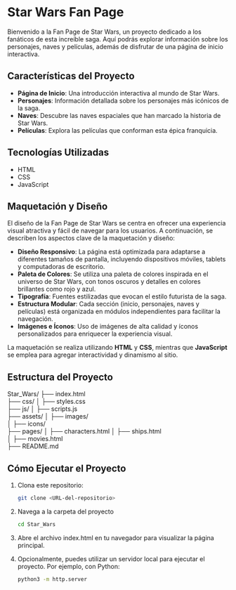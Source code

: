 # Star Wars Fan Page

Bienvenido a la Fan Page de Star Wars, un proyecto dedicado a los fanáticos de esta increíble saga. Aquí podrás explorar información sobre los personajes, naves y películas, además de disfrutar de una página de inicio interactiva.

## Características del Proyecto

- **Página de Inicio**: Una introducción interactiva al mundo de Star Wars.
- **Personajes**: Información detallada sobre los personajes más icónicos de la saga.
- **Naves**: Descubre las naves espaciales que han marcado la historia de Star Wars.
- **Películas**: Explora las películas que conforman esta épica franquicia.

## Tecnologías Utilizadas

- HTML
- CSS
- JavaScript

## Maquetación y Diseño

El diseño de la Fan Page de Star Wars se centra en ofrecer una experiencia visual atractiva y fácil de navegar para los usuarios. A continuación, se describen los aspectos clave de la maquetación y diseño:

- **Diseño Responsivo**: La página está optimizada para adaptarse a diferentes tamaños de pantalla, incluyendo dispositivos móviles, tablets y computadoras de escritorio.
- **Paleta de Colores**: Se utiliza una paleta de colores inspirada en el universo de Star Wars, con tonos oscuros y detalles en colores brillantes como rojo y azul.
- **Tipografía**: Fuentes estilizadas que evocan el estilo futurista de la saga.
- **Estructura Modular**: Cada sección (inicio, personajes, naves y películas) está organizada en módulos independientes para facilitar la navegación.
- **Imágenes e Íconos**: Uso de imágenes de alta calidad y íconos personalizados para enriquecer la experiencia visual.

La maquetación se realiza utilizando **HTML** y **CSS**, mientras que **JavaScript** se emplea para agregar interactividad y dinamismo al sitio.

## Estructura del Proyecto

Star_Wars/
├── index.html          
├── css/
│   ├── styles.css     
├── js/
│   ├── scripts.js      
├── assets/
│   ├── images/         
│   ├── icons/         
├── pages/
│   ├── characters.html 
│   ├── ships.html      
│   ├── movies.html     
├── README.md           

## Cómo Ejecutar el Proyecto

1. Clona este repositorio:
   ```bash
   git clone <URL-del-repositorio>

2. Navega a la carpeta del proyecto
   ```bash
   cd Star_Wars

3. Abre el archivo index.html en tu navegador para visualizar la página principal.

4. Opcionalmente, puedes utilizar un servidor local para ejecutar el proyecto. Por ejemplo, con Python:
   ```bash
   python3 -m http.server


